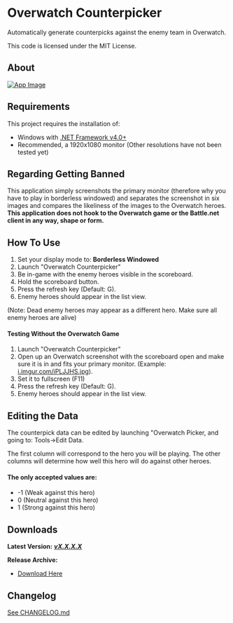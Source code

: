 # Overwatch Counterpicker #

Automatically generate counterpicks against the enemy team in Overwatch.

This code is licensed under the MIT License.

## About

[![App Image](https://i.imgur.com/29TLiQC.png)](https://i.imgur.com/29TLiQC.png)

## Requirements

This project requires the installation of:

 - Windows with [.NET Framework v4.0+](https://www.microsoft.com/en-ca/download/details.aspx?id=17851)
 - Recommended, a 1920x1080 monitor (Other resolutions have not been tested yet)

## Regarding Getting Banned
This application simply screenshots the primary monitor (therefore why you have to play in borderless windowed) and separates the screenshot in six images and compares the likeliness of the images to the Overwatch heroes. **This application does not hook to the Overwatch game or the Battle.net client in any way, shape or form.**

## How To Use
1. Set your display mode to: **Borderless Windowed**
2. Launch "Overwatch Counterpicker"
3. Be in-game with the enemy heroes visible in the scoreboard.
4. Hold the scoreboard button.
5. Press the refresh key (Default: G).
6. Enemy heroes should appear in the list view.

(Note: Dead enemy heroes may appear as a different hero. Make sure all enemy heroes are alive)

#### Testing Without the Overwatch Game

1. Launch "Overwatch Counterpicker"
2. Open up an Overwatch screenshot with the scoreboard open and make sure it is in and fits your primary monitor. (Example: [i.imgur.com/iPLJJHS.jpg](https://i.imgur.com/iPLJJHS.jpg)).
3. Set it to fullscreen (F11)
3. Press the refresh key (Default: G).
4. Enemy heroes should appear in the list view.

## Editing the Data

The counterpick data can be edited by launching "Overwatch Picker, and going to: Tools->Edit Data.

The first column will correspond to the hero you will be playing. The other columns will determine how well this hero will do against other heroes.

#### The only accepted values are:
 - -1 (Weak against this hero)
 - 0 (Neutral against this hero)
 - 1 (Strong against this hero)

## Downloads
**Latest Version:** ***[vX.X.X.X][Dld_Latest]***

**Release Archive:**

 - [Download Here][Dld_Archive]

## Changelog
[See CHANGELOG.md][CLog.md]

  [CLog.md]: https://github.com/Wassup789/Overwatch-Counterpicker/blob/master/CHANGELOG.md
  [Dld_Archive]: https://goo.gl/ISrSy6
  [Dld_Latest]: https://github.com/Wassup789/Overwatch-Counterpicker/releases
